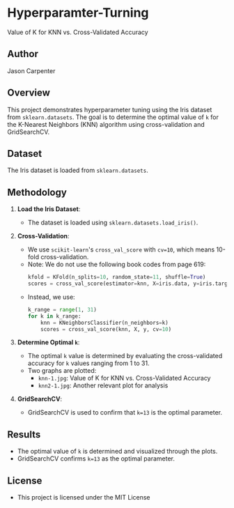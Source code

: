 # Hyperparamter-Turning
Value of K for KNN vs.  Cross-Validated Accuracy

## Author
Jason Carpenter

## Overview
This project demonstrates hyperparameter tuning using the Iris dataset from `sklearn.datasets`. The goal is to determine the optimal value of `k` for the K-Nearest Neighbors (KNN) algorithm using cross-validation and GridSearchCV.

## Dataset
The Iris dataset is loaded from `sklearn.datasets`.

## Methodology
1. **Load the Iris Dataset**:
   - The dataset is loaded using `sklearn.datasets.load_iris()`.

2. **Cross-Validation**:
   - We use `scikit-learn`'s `cross_val_score` with `cv=10`, which means 10-fold cross-validation.
   - Note: We do not use the following book codes from page 619:
     ```python
     kfold = KFold(n_splits=10, random_state=11, shuffle=True)
     scores = cross_val_score(estimator=knn, X=iris.data, y=iris.target, cv=kfold)
     ```
   - Instead, we use:
     ```python
     k_range = range(1, 31)
     for k in k_range:
         knn = KNeighborsClassifier(n_neighbors=k)
         scores = cross_val_score(knn, X, y, cv=10)
     ```

3. **Determine Optimal `k`**:
   - The optimal `k` value is determined by evaluating the cross-validated accuracy for `k` values ranging from 1 to 31.
   - Two graphs are plotted:
     - `knn-1.jpg`: Value of K for KNN vs. Cross-Validated Accuracy
     - `knn2-1.jpg`: Another relevant plot for analysis

4. **GridSearchCV**:
   - GridSearchCV is used to confirm that `k=13` is the optimal parameter.

## Results
- The optimal value of `k` is determined and visualized through the plots.
- GridSearchCV confirms `k=13` as the optimal parameter.

## License
- This project is licensed under the MIT License
